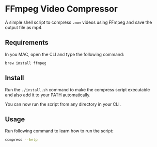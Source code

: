 # FFmpeg Video Compressor

A simple shell script to compress `.mov` videos using FFmpeg and save the output file as mp4.

## Requirements

In you MAC, open the CLI and type the following command:

    brew install ffmpeg  

## Install

Run the `./install.sh` command to make the compress script executable and also add it to your PATH automatically.

You can now run the script from any directory in your CLI.

## Usage

Run following command to learn how to run the script:
```bash
compress --help
```
